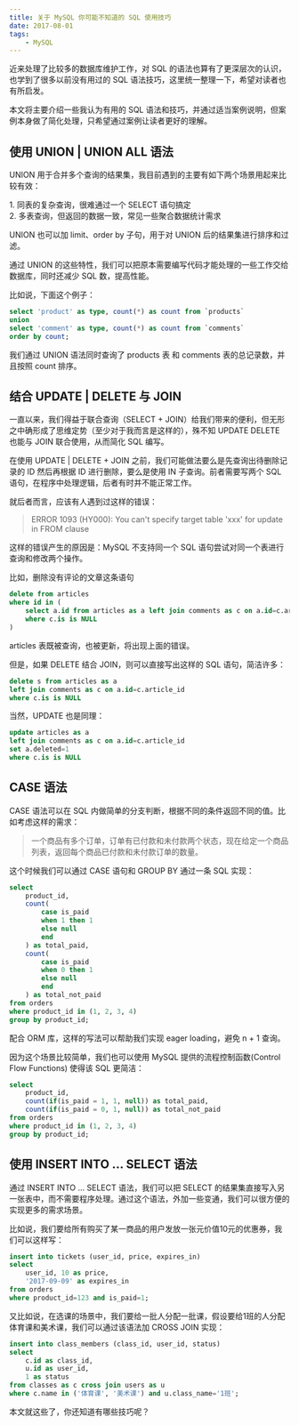 ```yaml
---
title: 关于 MySQL 你可能不知道的 SQL 使用技巧
date: 2017-08-01
tags: 
    - MySQL
---
```


近来处理了比较多的数据库维护工作，对 SQL 的语法也算有了更深层次的认识，也学到了很多以前没有用过的 SQL 语法技巧，这里统一整理一下，希望对读者也有所启发。

本文将主要介绍一些我认为有用的 SQL 语法和技巧，并通过适当案例说明，但案例本身做了简化处理，只希望通过案例让读者更好的理解。

## 使用 UNION | UNION ALL 语法

UNION 用于合并多个查询的结果集，我目前遇到的主要有如下两个场景用起来比较有效：

1\. 同表的复杂查询，很难通过一个 SELECT 语句搞定  
2\. 多表查询，但返回的数据一致，常见一些聚合数据统计需求

UNION 也可以加 limit、order by 子句，用于对 UNION 后的结果集进行排序和过滤。

通过 UNION 的这些特性，我们可以把原本需要编写代码才能处理的一些工作交给数据库，同时还减少 SQL 数，提高性能。

比如说，下面这个例子：

```sql
select 'product' as type, count(*) as count from `products`  
union  
select 'comment' as type, count(*) as count from `comments`  
order by count;
```

我们通过 UNION 语法同时查询了 products 表 和 comments 表的总记录数，并且按照 count 排序。

## 结合 UPDATE | DELETE 与 JOIN 

一直以来，我们得益于联合查询（SELECT + JOIN）给我们带来的便利，但无形之中确形成了思维定势（至少对于我而言是这样的），殊不知 UPDATE DELETE 也能与 JOIN 联合使用，从而简化 SQL 编写。

在使用 UPDATE | DELETE + JOIN 之前，我们可能做法要么是先查询出待删除记录的 ID 然后再根据 ID 进行删除，要么是使用 IN 子查询。前者需要写两个 SQL 语句，在程序中处理逻辑，后者有时并不能正常工作。  

就后者而言，应该有人遇到过这样的错误：

> ERROR 1093 (HY000): You can't specify target table 'xxx' for update in FROM clause  

这样的错误产生的原因是：MySQL 不支持同一个 SQL 语句尝试对同一个表进行查询和修改两个操作。

比如，删除没有评论的文章这条语句


```sql
delete from articles   
where id in (  
    select a.id from articles as a left join comments as c on a.id=c.article_id   
    where c.is is NULL  
)
```

articles 表既被查询，也被更新，将出现上面的错误。  

但是，如果 DELETE 结合 JOIN，则可以直接写出这样的 SQL 语句，简洁许多：

```sql
delete s from articles as a   
left join comments as c on a.id=c.article_id   
where c.is is NULL
```

当然，UPDATE 也是同理：

```sql
update articles as a   
left join comments as c on a.id=c.article_id   
set a.deleted=1   
where c.is is NULL
```

## CASE 语法

CASE 语法可以在 SQL 内做简单的分支判断，根据不同的条件返回不同的值。比如考虑这样的需求：

> 一个商品有多个订单，订单有已付款和未付款两个状态，现在给定一个商品列表，返回每个商品已付款和未付款订单的数量。  

这个时候我们可以通过 CASE 语句和 GROUP BY 通过一条 SQL 实现：

```sql
select   
    product_id,   
    count(  
        case is_paid  
        when 1 then 1  
        else null  
        end  
    ) as total_paid,  
    count(  
        case is_paid  
        when 0 then 1  
        else null  
        end  
    ) as total_not_paid  
from orders  
where product_id in (1, 2, 3, 4)  
group by product_id;
```

配合 ORM 库，这样的写法可以帮助我们实现 eager loading，避免 n + 1 查询。

因为这个场景比较简单，我们也可以使用 MySQL 提供的流程控制函数(Control Flow Functions) 使得该 SQL 更简洁：

```sql
select   
    product_id,   
    count(if(is_paid = 1, 1, null)) as total_paid,  
    count(if(is_paid = 0, 1, null)) as total_not_paid  
from orders  
where product_id in (1, 2, 3, 4)  
group by product_id;
```

## 使用 INSERT INTO ... SELECT 语法

通过 INSERT INTO ... SELECT 语法，我们可以把 SELECT 的结果集直接写入另一张表中，而不需要程序处理。通过这个语法，外加一些变通，我们可以很方便的实现更多的需求场景。

比如说，我们要给所有购买了某一商品的用户发放一张元价值10元的优惠券，我们可以这样写：

```sql
insert into tickets (user_id, price, expires_in)   
select   
    user_id, 10 as price, 
    '2017-09-09' as expires_in   
from orders   
where product_id=123 and is_paid=1;
```

又比如说，在选课的场景中，我们要给一批人分配一批课，假设要给1班的人分配体育课和美术课，我们可以通过该语法加 CROSS JOIN 实现：

```sql
insert into class_members (class_id, user_id, status)   
select   
    c.id as class_id,   
    u.id as user_id,   
    1 as status  
from classes as c cross join users as u  
where c.name in ('体育课', '美术课') and u.class_name='1班';
```

本文就这些了，你还知道有哪些技巧呢？
